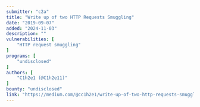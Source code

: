 ```yaml
---
submitter: "c2a"
title: "Write up of two HTTP Requests Smuggling"
date: "2019-09-07"
added: "2024-11-03"
description: ""
vulnerabilities: [
    "HTTP request smuggling"
]
programs: [
    "undisclosed"
]
authors: [
    "C1h2e1 (@C1h2e11)"
]
bounty: "undisclosed"
link: "https://medium.com/@cc1h2e1/write-up-of-two-http-requests-smuggling-ff211656fe7d"
---
```




